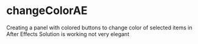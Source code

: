 # changeColorAE
Creating a panel with colored buttons to change color of selected items in After Effects
Solution is working not very elegant
